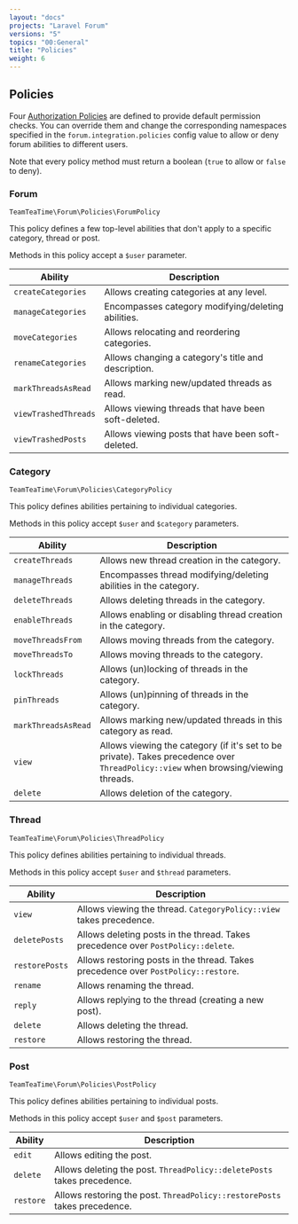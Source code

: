 ```yaml
---
layout: "docs"
projects: "Laravel Forum"
versions: "5"
topics: "00:General"
title: "Policies"
weight: 6
---
```


## Policies

Four [Authorization Policies](http://laravel.com/docs/8.x/authorization) are defined to provide default permission checks. You can override them and change the corresponding namespaces specified in the `forum.integration.policies` config value to allow or deny forum abilities to different users.

Note that every policy method must return a boolean (`true` to allow or `false` to deny).

### Forum

```
TeamTeaTime\Forum\Policies\ForumPolicy
```

This policy defines a few top-level abilities that don't apply to a specific category, thread or post.

Methods in this policy accept a `$user` parameter.

| Ability                | Description                                         |
|------------------------|-----------------------------------------------------|
| `createCategories`     | Allows creating categories at any level.            |
| `manageCategories`     | Encompasses category modifying/deleting abilities.  |
| `moveCategories`       | Allows relocating and reordering categories.        |
| `renameCategories`     | Allows changing a category's title and description. |
| `markThreadsAsRead`    | Allows marking new/updated threads as read.         |
| `viewTrashedThreads`   | Allows viewing threads that have been soft-deleted. |
| `viewTrashedPosts`     | Allows viewing posts that have been soft-deleted.   |

### Category

```
TeamTeaTime\Forum\Policies\CategoryPolicy
```

This policy defines abilities pertaining to individual categories.

Methods in this policy accept `$user` and `$category` parameters.

| Ability             | Description                                                      |
|---------------------|------------------------------------------------------------------|
| `createThreads`     | Allows new thread creation in the category.                      |
| `manageThreads`     | Encompasses thread modifying/deleting abilities in the category. |
| `deleteThreads`     | Allows deleting threads in the category.                         |
| `enableThreads`     | Allows enabling or disabling thread creation in the category.    |
| `moveThreadsFrom`   | Allows moving threads from the category.                         |
| `moveThreadsTo`     | Allows moving threads to the category.                           |
| `lockThreads`       | Allows (un)locking of threads in the category.                   |
| `pinThreads`        | Allows (un)pinning of threads in the category.                   |
| `markThreadsAsRead` | Allows marking new/updated threads in this category as read.     |
| `view`              | Allows viewing the category (if it's set to be private). Takes precedence over `ThreadPolicy::view` when browsing/viewing threads. |
| `delete`            | Allows deletion of the category.                                 |

### Thread

```
TeamTeaTime\Forum\Policies\ThreadPolicy
```

This policy defines abilities pertaining to individual threads.

Methods in this policy accept `$user` and `$thread` parameters.

| Ability        | Description                                                                        |
|----------------|------------------------------------------------------------------------------------|
| `view`         | Allows viewing the thread. `CategoryPolicy::view` takes precedence.                |
| `deletePosts`  | Allows deleting posts in the thread. Takes precedence over `PostPolicy::delete`.   |
| `restorePosts` | Allows restoring posts in the thread. Takes precedence over `PostPolicy::restore`. |
| `rename`       | Allows renaming the thread.                                                        |
| `reply`        | Allows replying to the thread (creating a new post).                               |
| `delete`       | Allows deleting the thread.                                                        |
| `restore`      | Allows restoring the thread.                                                       |

### Post

```
TeamTeaTime\Forum\Policies\PostPolicy
```

This policy defines abilities pertaining to individual posts.

Methods in this policy accept `$user` and `$post` parameters.

| Ability   | Description                                                               |
|-----------|---------------------------------------------------------------------------|
| `edit`    | Allows editing the post.                                                  |
| `delete`  | Allows deleting the post. `ThreadPolicy::deletePosts` takes precedence.   |
| `restore` | Allows restoring the post. `ThreadPolicy::restorePosts` takes precedence. |